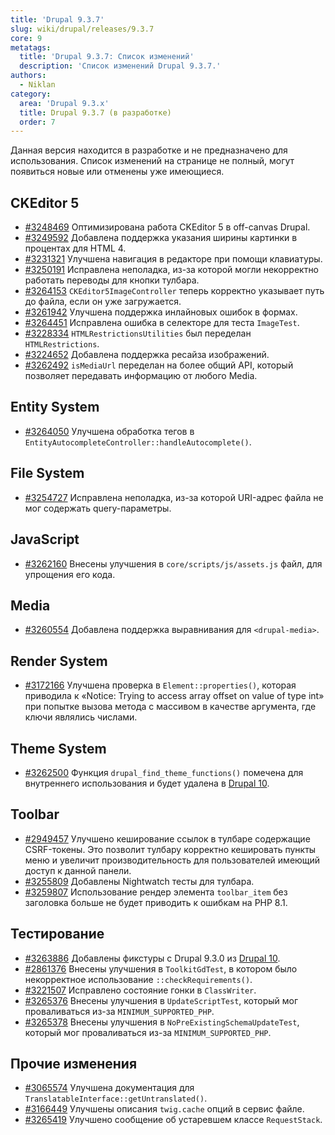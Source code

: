```yaml
---
title: 'Drupal 9.3.7'
slug: wiki/drupal/releases/9.3.7
core: 9
metatags:
  title: 'Drupal 9.3.7: Список изменений'
  description: 'Список изменений Drupal 9.3.7.'
authors:
  - Niklan
category:
  area: 'Drupal 9.3.x'
  title: Drupal 9.3.7 (в разработке)
  order: 7
---
```


<Aside type="warning" header="Разрабатываемая версия">

Данная версия находится в разработке и не предназначено для использования. Список изменений на странице не полный, могут появиться новые или отменены уже имеющиеся.

</Aside>

## CKEditor 5

- [#3248469](https://www.drupal.org/node/3248469) Оптимизирована работа CKEditor 5 в off-canvas Drupal.
- [#3249592](https://www.drupal.org/node/3249592) Добавлена поддержка указания ширины картинки в процентах для HTML 4.
- [#3231321](https://www.drupal.org/node/3231321) Улучшена навигация в редакторе при помощи клавиатуры.
- [#3250191](https://www.drupal.org/node/3250191) Исправлена неполадка, из-за которой могли некорректно работать переводы для кнопки тулбара.
- [#3264153](https://www.drupal.org/node/3264153) `CKEditor5ImageController` теперь корректно указывает путь до файла, если он уже загружается.
- [#3261942](https://www.drupal.org/node/3261942) Улучшена поддержка инлайновых ошибок в формах.
- [#3264451](https://www.drupal.org/node/3264451) Исправлена ошибка в селекторе для теста `ImageTest`.
- [#3228334](https://www.drupal.org/node/3228334) `HTMLRestrictionsUtilities` был переделан `HTMLRestrictions`.
- [#3224652](https://www.drupal.org/node/3224652) Добавлена поддержка ресайза изображений.
- [#3262492](https://www.drupal.org/node/3262492) `isMediaUrl` переделан на более общий API, который позволяет передавать информацию от любого Media.

## Entity System

- [#3264050](https://www.drupal.org/node/3264050) Улучшена обработка тегов в `EntityAutocompleteController::handleAutocomplete()`.

## File System

- [#3254727](https://www.drupal.org/node/3254727) Исправлена неполадка, из-за которой URI-адрес файла не мог содержать query-параметры.

## JavaScript

- [#3262160](https://www.drupal.org/node/3262160) Внесены улучшения в `core/scripts/js/assets.js` файл, для упрощения его кода.

## Media

- [#3260554](https://www.drupal.org/node/3260554) Добавлена поддержка выравнивания для `<drupal-media>`.

## Render System

- [#3172166](https://www.drupal.org/node/3172166) Улучшена проверка в `Element::properties()`, которая приводила к «Notice: Trying to access array offset on value of type int» при попытке вызова метода с массивом в качестве аргумента, где
  ключи являлись числами.

## Theme System

- [#3262500](https://www.drupal.org/node/3262500) Функция `drupal_find_theme_functions()` помечена для внутреннего использования и будет удалена в [Drupal 10](../../../../10/index.md).

## Toolbar

- [#2949457](https://www.drupal.org/node/2949457) Улучшено кеширование ссылок в тулбаре содержащие CSRF-токены. Это позволит тулбару корректно кешировать пункты меню и увеличит производительность для пользователей имеющий доступ к данной панели.
- [#3255809](https://www.drupal.org/node/3255809) Добавлены Nightwatch тесты для тулбара.
- [#3259807](https://www.drupal.org/node/3259807) Использование рендер элемента `toolbar_item` без заголовка больше не будет приводить к ошибкам на PHP 8.1.

## Тестирование

- [#3263886](https://www.drupal.org/node/3263886) Добавлены фикстуры с Drupal 9.3.0 из [Drupal 10](../../../../10/index.md).
- [#2861376](https://www.drupal.org/node/2861376) Внесены улучшения в `ToolkitGdTest`, в котором было некорректное использование `::checkRequirements()`.
- [#3221507](https://www.drupal.org/node/3221507) Исправлено состояние гонки в `ClassWriter`.
- [#3265376](https://www.drupal.org/node/3265376) Внесены улучшения в `UpdateScriptTest`, который мог проваливаться из-за `MINIMUM_SUPPORTED_PHP`.
- [#3265378](https://www.drupal.org/node/3265378) Внесены улучшения в `NoPreExistingSchemaUpdateTest`, который мог проваливаться из-за `MINIMUM_SUPPORTED_PHP`.

## Прочие изменения

- [#3065574](https://www.drupal.org/node/3065574) Улучшена документация для `TranslatableInterface::getUntranslated()`.
- [#3166449](https://www.drupal.org/node/3166449) Улучшены описания `twig.cache` опций в сервис файле.
- [#3265419](https://www.drupal.org/node/3265419) Улучшено сообщение об устаревшем классе `RequestStack`.